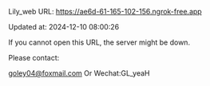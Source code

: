 Lily_web URL: https://ae6d-61-165-102-156.ngrok-free.app

Updated at: 2024-12-10 08:00:26

If you cannot open this URL, the server might be down.

Please contact: 

goley04@foxmail.com Or Wechat:GL_yeaH